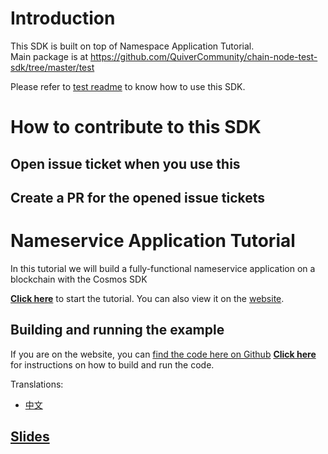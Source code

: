 # Introduction

This SDK is built on top of Namespace Application Tutorial.  
Main package is at https://github.com/QuiverCommunity/chain-node-test-sdk/tree/master/test

Please refer to [test readme](https://github.com/QuiverCommunity/chain-node-test-sdk/blob/master/test/README.md) to know how to use this SDK.

# How to contribute to this SDK

## Open issue ticket when you use this

## Create a PR for the opened issue tickets

# Nameservice Application Tutorial

In this tutorial we will build a fully-functional nameservice application on a blockchain with the Cosmos SDK


**[Click here](./tutorial/00-intro.md)** to start the tutorial. You can also view it on the [website](https://tutorials.cosmos.network/).

## Building and running the example

If you are on the website, you can [find the code here on Github](https:://www.github.com/cosmos/sdk-tutorials)
**[Click here](./tutorial/21-build-run.md)** for instructions on how to build and run the code.

Translations:
- [中文](./README_cn.md)

## [Slides](https://docs.google.com/presentation/d/1aCMAdkVY-gfgnGNPTygwVk3o68czPQ_VYfvdMy9Ek5Q/edit?usp=sharing)
